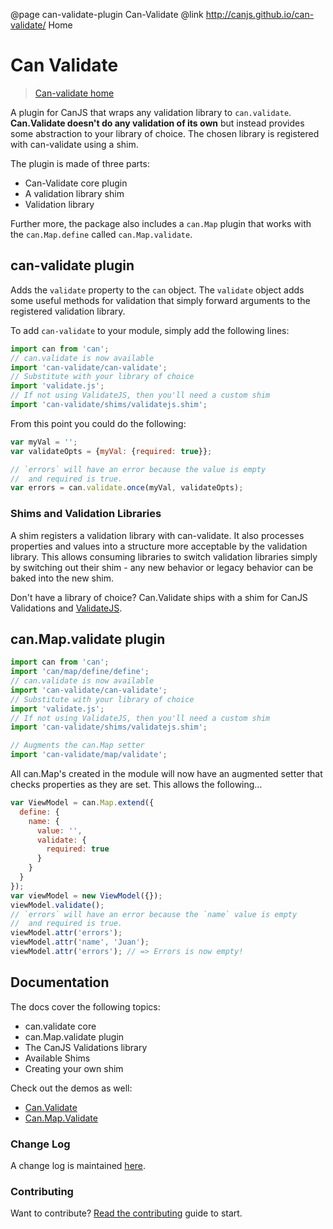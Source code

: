 @page can-validate-plugin Can-Validate
@link http://canjs.github.io/can-validate/ Home

# Can Validate

> [Can-validate home](http://canjs.github.io/can-validate/)

A plugin for CanJS that wraps any validation library to `can.validate`. **Can.Validate doesn't do any validation of its own** but instead provides some abstraction to your library of choice. The chosen library is registered with can-validate using a shim.

The plugin is made of three parts:

- Can-Validate core plugin
- A validation library shim
- Validation library

Further more, the package also includes a `can.Map` plugin that works with the `can.Map.define` called `can.Map.validate`.

## can-validate plugin

Adds the `validate` property to the `can` object. The `validate` object adds some useful methods for validation that simply forward arguments to the registered validation library.

To add `can-validate` to your module, simply add the following lines:

```javascript
import can from 'can';
// can.validate is now available
import 'can-validate/can-validate';
// Substitute with your library of choice
import 'validate.js';
// If not using ValidateJS, then you'll need a custom shim
import 'can-validate/shims/validatejs.shim';
```

From this point you could do the following:

```javascript
var myVal = '';
var validateOpts = {myVal: {required: true}};

// `errors` will have an error because the value is empty
//  and required is true.
var errors = can.validate.once(myVal, validateOpts);
```

### Shims and Validation Libraries

A shim registers a validation library with can-validate. It also processes properties and values into a structure more acceptable by the validation library. This allows consuming libraries to switch validation libraries simply by switching out their shim - any new behavior or legacy behavior can be baked into the new shim.

Don't have a library of choice? Can.Validate ships with a shim for CanJS Validations and [ValidateJS](http://validatejs.org/).

## can.Map.validate plugin

```javascript
import can from 'can';
import 'can/map/define/define';
// can.validate is now available
import 'can-validate/can-validate';
// Substitute with your library of choice
import 'validate.js';
// If not using ValidateJS, then you'll need a custom shim
import 'can-validate/shims/validatejs.shim';

// Augments the can.Map setter
import 'can-validate/map/validate';
```

All can.Map's created in the module will now have an augmented setter that checks properties as they are set. This allows the following...

```javascript
var ViewModel = can.Map.extend({
  define: {
    name: {
      value: '',
      validate: {
        required: true
      }
    }
  }
});
var viewModel = new ViewModel({});
viewModel.validate();
// `errors` will have an error because the `name` value is empty
//  and required is true.
viewModel.attr('errors');
viewModel.attr('name', 'Juan');
viewModel.attr('errors'); // => Errors is now empty!
```

## Documentation

The docs cover the following topics:

- can.validate core
- can.Map.validate plugin
- The CanJS Validations library
- Available Shims
- Creating your own shim


Check out the demos as well:

- [Can.Validate](http://canjs.github.io/can-validate/can-validate.html)
- [Can.Map.Validate](http://canjs.github.io/can-validate/can.Map.validate.html)

### Change Log

A change log is maintained [here](changelog.html).

### Contributing

Want to contribute? [Read the contributing](contributing.html) guide to start.
